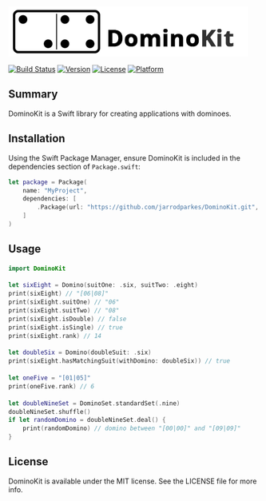 ![DominoKit](https://raw.githubusercontent.com/jarrodparkes/DominoKit/assets/domino-kit.png "Domino Kit")

[![Build Status](https://travis-ci.org/jarrodparkes/DominoKit.svg?branch=master&style=flat)](https://travis-ci.org/jarrodparkes/DominoKit)
[![Version](https://img.shields.io/cocoapods/v/DominoKit.svg?style=flat)](http://cocoapods.org/pods/DominoKit)
[![License](https://img.shields.io/cocoapods/l/DominoKit.svg?style=flat)](http://cocoapods.org/pods/DominoKit)
[![Platform](https://img.shields.io/cocoapods/p/DominoKit.svg?style=flat)](http://cocoapods.org/pods/DominoKit)

## Summary

DominoKit is a Swift library for creating applications with dominoes.

## Installation

Using the Swift Package Manager, ensure DominoKit is included in the dependencies section of `Package.swift`:

```swift
let package = Package(
    name: "MyProject",
    dependencies: [
        .Package(url: "https://github.com/jarrodparkes/DominoKit.git", majorVersion: 1),
    ]
)
```

## Usage

```swift
import DominoKit

let sixEight = Domino(suitOne: .six, suitTwo: .eight)
print(sixEight) // "[06|08]"
print(sixEight.suitOne) // "06"
print(sixEight.suitTwo) // "08"
print(sixEight.isDouble) // false
print(sixEight.isSingle) // true
print(sixEight.rank) // 14

let doubleSix = Domino(doubleSuit: .six)
print(sixEight.hasMatchingSuit(withDomino: doubleSix)) // true

let oneFive = "[01|05]"
print(oneFive.rank) // 6

let doubleNineSet = DominoSet.standardSet(.nine)
doubleNineSet.shuffle()
if let randomDomino = doubleNineSet.deal() {
    print(randomDomino) // domino between "[00|00]" and "[09|09]"
}
```

## License

DominoKit is available under the MIT license. See the LICENSE file for more info.
